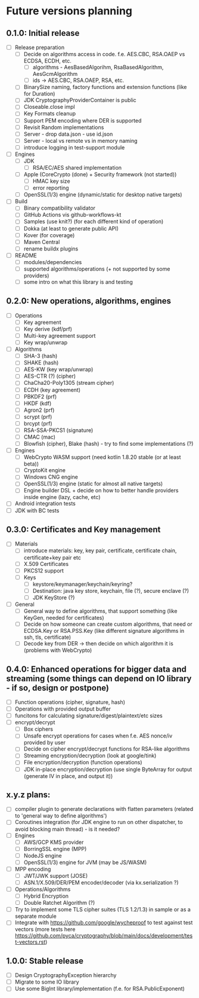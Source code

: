 # Future versions planning

## 0.1.0: Initial release

* [ ] Release preparation
    * [ ] Decide on algorithms access in code. f.e. AES.CBC, RSA.OAEP vs ECDSA, ECDH, etc.
        * [ ] algorithms - AesBasedAlgorihm, RsaBasedAlgorithm, AesGcmAlgorithm
        * [ ] ids -> AES.CBC, RSA.OAEP, RSA, etc.
    * [ ] BinarySize naming, factory functions and extension functions (like for Duration)
    * [ ] JDK CryptographyProviderContainer is public
    * [ ] Closeable.close impl
    * [ ] Key Formats cleanup
    * [ ] Support PEM encoding where DER is supported
    * [ ] Revisit Random implementations
    * [ ] Server - drop data.json - use id.json
    * [ ] Server - local vs remote vs in memory naming
    * [ ] introduce logging in test-support module

* [ ] Engines
    * [ ] JDK
        * [ ] RSA/EC/AES shared implementation
    * [ ] Apple (CoreCrypto (done) + Security framework (not started))
        * [ ] HMAC key size
        * [ ] error reporting
    * [ ] OpenSSL(1/3) engine (dynamic/static for desktop native targets)
* [ ] Build
    * [ ] Binary compatibility validator
    * [ ] GitHub Actions vis github-workflows-kt
    * [ ] Samples (use knit?) (for each different kind of operation)
    * [ ] Dokka (at least to generate public API)
    * [ ] Kover (for coverage)
    * [ ] Maven Central
    * [ ] rename buildx plugins
* [ ] README
    * [ ] modules/dependencies
    * [ ] supported algorithms/operations (+ not supported by some providers)
    * [ ] some intro on what this library is and testing

## 0.2.0: New operations, algorithms, engines

* [ ] Operations
    * [ ] Key agreement
    * [ ] Key derive (kdf/prf)
    * [ ] Multi-key agreement support
    * [ ] Key wrap/unwrap
* [ ] Algorithms
    * [ ] SHA-3 (hash)
    * [ ] SHAKE (hash)
    * [ ] AES-KW (key wrap/unwrap)
    * [ ] AES-CTR (?) (cipher)
    * [ ] ChaCha20-Poly1305 (stream cipher)
    * [ ] ECDH (key agreement)
    * [ ] PBKDF2 (prf)
    * [ ] HKDF (kdf)
    * [ ] Agron2 (prf)
    * [ ] scrypt (prf)
    * [ ] brcypt (prf)
    * [ ] RSA-SSA-PKCS1 (signature)
    * [ ] CMAC (mac)
    * [ ] Blowfish (cipher), Blake (hash) - try to find some implementations (?)
* [ ] Engines
    * [ ] WebCrypto WASM support (need kotlin 1.8.20 stable (or at least beta))
    * [ ] CryptoKit engine
    * [ ] Windows CNG engine
    * [ ] OpenSSL(1/3) engine (static for almost all native targets)
    * [ ] Engine builder DSL + decide on how to better handle providers inside engine (lazy, cache, etc)
* [ ] Android integration tests
* [ ] JDK with BC tests

## 0.3.0: Certificates and Key management

* [ ] Materials
    * [ ] introduce materials: key, key pair, certificate, certificate chain, certificate+key pair etc
    * [ ] X.509 Certificates
    * [ ] PKCS12 support
    * [ ] Keys
        * [ ] keystore/keymanager/keychain/keyring?
        * [ ] Destination: java key store, keychain, file (?), secure enclave (?)
        * [ ] JDK KeyStore (?)
* [ ] General
    * [ ] General way to define algorithms, that support something (like KeyGen, needed for certificates)
    * [ ] Decide on how someone can create custom algorithms, that need or ECDSA.Key or RSA.PSS.Key
      (like different signature algorithms in ssh, tls, certificate)
    * [ ] Decode key from DER -> then decide on which algorithm it is (problems with WebCrypto)

## 0.4.0: Enhanced operations for bigger data and streaming (some things can depend on IO library - if so, design or postpone)

* [ ] Function operations (cipher, signature, hash)
* [ ] Operations with provided output buffer
* [ ] funcitons for calculating signature/digest/plaintext/etc sizes
* [ ] encrypt/decrypt
    * [ ] Box ciphers
    * [ ] Unsafe encrypt operations for cases when f.e. AES nonce/iv provided by user
    * [ ] Decide on cipher encrypt/decrypt functions for RSA-like algorithms
    * [ ] Streaming encryption/decryption (look at google/tink)
    * [ ] File encryption/decryption (function operations)
    * [ ] JDK in-place encryption/decryption (use single ByteArray for output (generate IV in place, and output it))

## x.y.z plans:

* [ ] compiler plugin to generate declarations with flatten parameters (related to 'general way to define algorithms')
* [ ] Coroutines integration (for JDK engine to run on other dispatcher, to avoid blocking main thread) - is it needed?
* [ ] Engines
    * [ ] AWS/GCP KMS provider
    * [ ] BorringSSL engine (MPP)
    * [ ] NodeJS engine
    * [ ] OpenSSL(1/3) engine for JVM (may be JS/WASM)
* [ ] MPP encoding
    * [ ] JWT/JWK support (JOSE)
    * [ ] ASN.1/X.509/DER/PEM encoder/decoder (via kx.serialization ?)
* [ ] Operations/Algorithms
    * [ ] Hybrid Encryption
    * [ ] Double Ratchet Algorithm (?)
* [ ] Try to implement some TLS cipher suites (TLS 1.2/1.3) in sample or as a separate module
* [ ] Integrate with https://github.com/google/wycheproof to test against test vectors (more tests
  here https://github.com/pyca/cryptography/blob/main/docs/development/test-vectors.rst)

## 1.0.0: Stable release

* [ ] Design CryptographyException hierarchy
* [ ] Migrate to some IO library
* [ ] Use some BigInt library/implementation (f.e. for RSA.PublicExponent)
